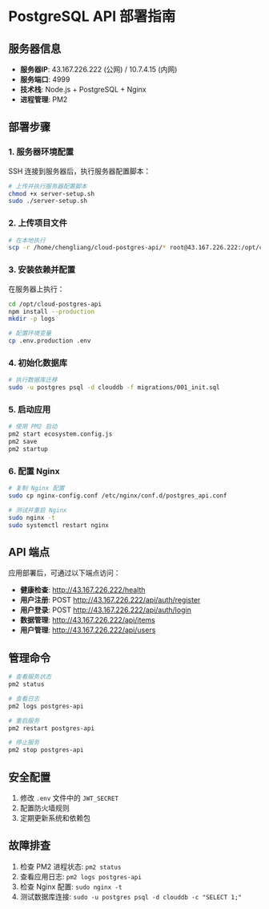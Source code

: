 # PostgreSQL API 部署指南

## 服务器信息
- **服务器IP**: 43.167.226.222 (公网) / 10.7.4.15 (内网)
- **服务端口**: 4999
- **技术栈**: Node.js + PostgreSQL + Nginx
- **进程管理**: PM2

## 部署步骤

### 1. 服务器环境配置

SSH 连接到服务器后，执行服务器配置脚本：

```bash
# 上传并执行服务器配置脚本
chmod +x server-setup.sh
sudo ./server-setup.sh
```

### 2. 上传项目文件

```bash
# 在本地执行
scp -r /home/chengliang/cloud-postgres-api/* root@43.167.226.222:/opt/cloud-postgres-api/
```

### 3. 安装依赖并配置

在服务器上执行：

```bash
cd /opt/cloud-postgres-api
npm install --production
mkdir -p logs

# 配置环境变量
cp .env.production .env
```

### 4. 初始化数据库

```bash
# 执行数据库迁移
sudo -u postgres psql -d clouddb -f migrations/001_init.sql
```

### 5. 启动应用

```bash
# 使用 PM2 启动
pm2 start ecosystem.config.js
pm2 save
pm2 startup
```

### 6. 配置 Nginx

```bash
# 复制 Nginx 配置
sudo cp nginx-config.conf /etc/nginx/conf.d/postgres_api.conf

# 测试并重启 Nginx
sudo nginx -t
sudo systemctl restart nginx
```

## API 端点

应用部署后，可通过以下端点访问：

- **健康检查**: http://43.167.226.222/health
- **用户注册**: POST http://43.167.226.222/api/auth/register
- **用户登录**: POST http://43.167.226.222/api/auth/login
- **数据管理**: http://43.167.226.222/api/items
- **用户管理**: http://43.167.226.222/api/users

## 管理命令

```bash
# 查看服务状态
pm2 status

# 查看日志
pm2 logs postgres-api

# 重启服务
pm2 restart postgres-api

# 停止服务
pm2 stop postgres-api
```

## 安全配置

1. 修改 `.env` 文件中的 `JWT_SECRET`
2. 配置防火墙规则
3. 定期更新系统和依赖包

## 故障排查

1. 检查 PM2 进程状态: `pm2 status`
2. 查看应用日志: `pm2 logs postgres-api`
3. 检查 Nginx 配置: `sudo nginx -t`
4. 测试数据库连接: `sudo -u postgres psql -d clouddb -c "SELECT 1;"`